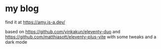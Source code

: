 # my blog

find it at https://amy.is-a.dev/

based on https://github.com/yinkakun/eleventy-duo and https://github.com/matthiasott/eleventy-plus-vite with some tweaks and a dark mode
